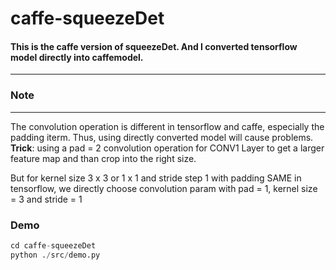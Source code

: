 # caffe-squeezeDet

#### This is the caffe version of squeezeDet. And I converted tensorflow  model directly into caffemodel. 
----
### Note
----
The convolution operation is different in tensorflow and caffe, especially the padding iterm. Thus, using directly converted model will cause problems. **Trick**:  using a pad = 2 convolution operation for CONV1 Layer to get a larger feature map and than crop into the right size. 

But for kernel size 3 x 3 or 1 x 1 and stride step 1 with padding SAME in tensorflow, we directly choose convolution param with pad = 1, kernel size = 3 and stride = 1
### Demo
``` python
cd caffe-squeezeDet
python ./src/demo.py
```
